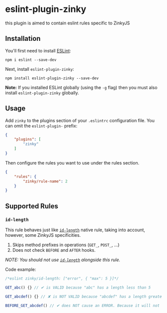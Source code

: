 # eslint-plugin-zinky

this plugin is aimed to contain eslint rules specific to ZinkyJS

## Installation

You'll first need to install [ESLint](http://eslint.org):

```
npm i eslint --save-dev
```

Next, install `eslint-plugin-zinky`:

```
npm install eslint-plugin-zinky --save-dev
```

**Note:** If you installed ESLint globally (using the `-g` flag) then you must also install `eslint-plugin-zinky` globally.

## Usage

Add `zinky` to the plugins section of your `.eslintrc` configuration file. You can omit the `eslint-plugin-` prefix:

```json
{
    "plugins": [
        "zinky"
    ]
}
```


Then configure the rules you want to use under the rules section.

```json
{
    "rules": {
        "zinky/rule-name": 2
    }
}
```

## Supported Rules

### `id-length`

This rule behaves just like [`id-length`](https://eslint.org/docs/rules/id-length) native rule, taking into account, however, some ZinkyJS specificities.

1. Skips method prefixes in operations (`GET_`, `POST_`, ...)
2. Does not check `BEFORE` and `AFTER` hooks.

*NOTE: You should not use [`id-length`](https://eslint.org/docs/rules/id-length) alongside this rule.*

Code example:

```javascript
/*eslint zinky/id-length: ["error", { "max": 5 }]*/

GET_abc() {} // ✔ is VALID because "abc" has a length less than 5

GET_abcdef() {} // ✘ is NOT VALID because "abcdef" has a length greater than 5

BEFORE_GET_abcdef() // ✔ does NOT cause an ERROR. Because it will not be checked
```



